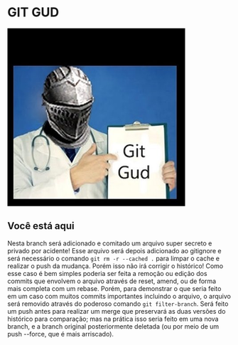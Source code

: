 # GIT GUD

![Git Gud Meme](images/ca-git-gud.jpg)

## Você está aqui

Nesta branch será adicionado e comitado um arquivo super secreto e privado por acidente! Esse arquivo será depois adicionado ao gitignore e será necessário o comando `git rm -r --cached .` para limpar o cache e realizar o push da mudança. Porém isso não irá corrigir o histórico! Como esse caso é bem simples poderia ser feita a remoção ou edição dos commits que envolvem o arquivo através de reset, amend, ou de forma mais completa com um rebase. Porém, para demonstrar o que seria feito em um caso com muitos commits importantes incluindo o arquivo, o arquivo será removido através do poderoso comando `git filter-branch`. Será feito um push antes para realizar um merge que preservará as duas versões do histórico para comparação; mas na prática isso seria feito em uma nova branch, e a branch original posteriormente deletada (ou por meio de um push --force, que é mais arriscado).
